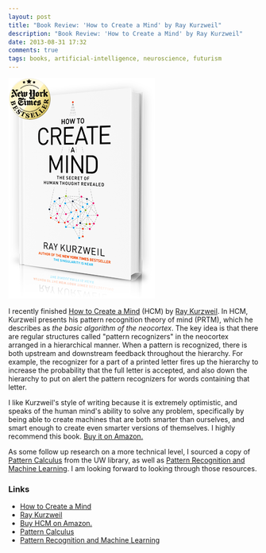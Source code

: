 ```yaml
---
layout: post
title: "Book Review: 'How to Create a Mind' by Ray Kurzweil"
description: "Book Review: 'How to Create a Mind' by Ray Kurzweil"
date: 2013-08-31 17:32
comments: true
tags: books, artificial-intelligence, neuroscience, futurism
---
```


<img src="/images/how-to-create-a-mind.png">

I recently finished [How to Create a Mind](http://howtocreateamind.com/) (HCM) by [Ray Kurzweil](http://kurzweilai.net/). In HCM, Kurzweil presents his pattern recognition theory of mind (PRTM), which he describes as *the basic algorithm of the neocortex*. The key idea is that there are regular structures called "pattern recognizers" in the neocortex arranged in a hierarchical manner. When a pattern is recognized, there is both upstream and downstream feedback throughout the hierarchy. For example, the recognizer for a part of a printed letter fires up the hierarchy to increase the probability that the full letter is accepted, and also down the hierarchy to put on alert the pattern recognizers for words containing that letter.

I like Kurzweil's style of writing because it is extremely optimistic, and speaks of the human mind's ability to solve any problem, specifically by being able to create machines that are both smarter than ourselves, and smart enough to create even smarter versions of themselves. I highly recommend this book. [Buy it on Amazon.](http://www.amazon.com/How-Create-Mind-Thought-Revealed/dp/0143124048/ref=sr_1_1?ie=UTF8&qid=1377995534&sr=8-1&keywords=how+to+create+a+mind)

As some follow up research on a more technical level, I sourced a copy of [Pattern Calculus](http://link.springer.com/book/10.1007/978-3-540-89185-7/page/1) from the UW library, as well as [Pattern Recognition and Machine Learning](http://research.microsoft.com/en-us/um/people/cmbishop/PRML/index.htm). I am looking forward to looking through those resources.

### Links

- [How to Create a Mind](http://howtocreateamind.com/)
- [Ray Kurzweil](http://kurzweilai.net/)
- [Buy HCM on Amazon.](http://www.amazon.com/How-Create-Mind-Thought-Revealed/dp/0143124048/ref=sr_1_1?ie=UTF8&qid=1377995534&sr=8-1&keywords=how+to+create+a+mind)
- [Pattern Calculus](http://link.springer.com/book/10.1007/978-3-540-89185-7/page/1)
- [Pattern Recognition and Machine Learning](http://research.microsoft.com/en-us/um/people/cmbishop/PRML/index.htm)
